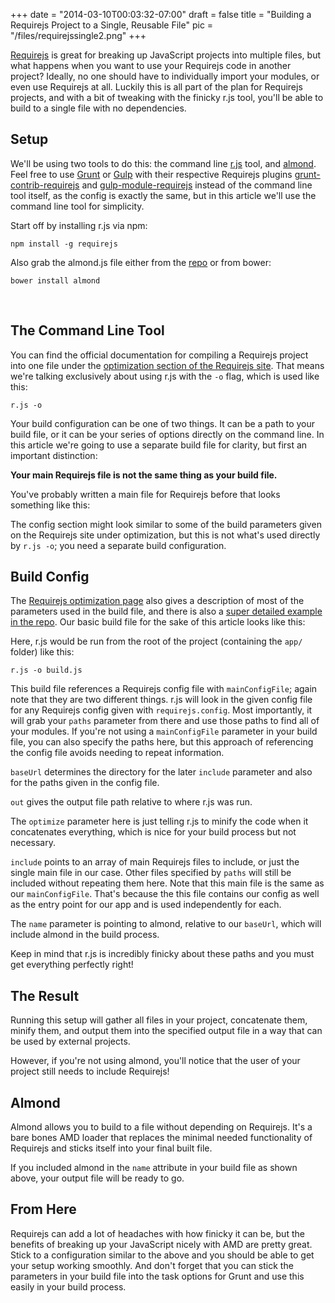 
+++
date = "2014-03-10T00:03:32-07:00"
draft = false
title = "Building a Requirejs Project to a Single, Reusable File"
pic = "/files/requirejssingle2.png"
+++

<p><a href="http://requirejs.org/">Requirejs</a> is great for breaking up JavaScript projects into multiple files, but what happens when you want to use your Requirejs code in another project?  Ideally, no one should have to individually import your modules, or even use Requirejs at all.  Luckily this is all part of the plan for Requirejs projects, and with a bit of tweaking with the finicky r.js tool, you'll be able to build to a single file with no dependencies.</p>

<h2 id="setup">Setup</h2>

<p>We'll be using two tools to do this: the command line <a href="https://github.com/jrburke/r.js">r.js</a> tool, and <a href="https://github.com/jrburke/almond">almond</a>.  Feel free to use <a href="http://gruntjs.com/">Grunt</a> or <a href="http://gulpjs.com/">Gulp</a> with their respective Requirejs plugins <a href="https://github.com/gruntjs/grunt-contrib-requirejs">grunt-contrib-requirejs</a> and <a href="https://github.com/weisuke/gulp-module-requirejs">gulp-module-requirejs</a> instead of the command line tool itself, as the config is exactly the same, but in this article we'll use the command line tool for simplicity.</p>

<p>Start off by installing r.js via npm:</p>

<pre><code>npm install -g requirejs
</code></pre>

<p>Also grab the almond.js file either from the <a href="https://github.com/jrburke/almond">repo</a> or from bower:</p>

<pre><code>bower install almond
</code></pre>

<p><br></p>

<h2 id="thecommandlinetool">The Command Line Tool</h2>

<p>You can find the official documentation for compiling a Requirejs project into one file under the <a href="http://requirejs.org/docs/optimization.html">optimization section of the Requirejs site</a>.  That means we're talking exclusively about using r.js with the <code>-o</code> flag, which is used like this:</p>

<pre><code>r.js -o <build configuration>
</code></pre>

<p>Your build configuration can be one of two things.  It can be a path to your build file, or it can be your series of options directly on the command line.  In this article we're going to use a separate build file for clarity, but first an important distinction:</p>

<p><strong>Your main Requirejs file is not the same thing as your build file.</strong></p>

<p>You've probably written a main file for Requirejs before that looks something like this:</p>

<script src="https://gist.github.com/justinmc/9460674.js"></script>

<p>The config section might look similar to some of the build parameters given on the Requirejs site under optimization, but this is not what's used directly by <code>r.js -o</code>; you need a separate build configuration.</p>

<h2 id="buildconfig">Build Config</h2>

<p>The <a href="http://requirejs.org/docs/optimization.html">Requirejs optimization page</a> also gives a description of most of the parameters used in the build file, and there is also a <a href="https://github.com/jrburke/r.js/blob/master/build/example.build.js">super detailed example in the repo</a>.  Our basic build file for the sake of this article looks like this:</p>

<script src="https://gist.github.com/justinmc/9460650.js"></script>

<p>Here, r.js would be run from the root of the project (containing the <code>app/</code> folder) like this:</p>

<pre><code>r.js -o build.js
</code></pre>

<p>This build file references a Requirejs config file with <code>mainConfigFile</code>; again note that they are two different things.  r.js will look in the given config file for any Requirejs config given with <code>requirejs.config</code>.  Most importantly, it will grab your <code>paths</code> parameter from there and use those paths to find all of your modules.  If you're not using a <code>mainConfigFile</code> parameter in your build file, you can also specify the paths here, but this approach of referencing the config file avoids needing to repeat information.</p>

<p><code>baseUrl</code> determines the directory for the later <code>include</code> parameter and also for the paths given in the config file.</p>

<p><code>out</code> gives the output file path relative to where r.js was run.</p>

<p>The <code>optimize</code> parameter here is just telling r.js to minify the code when it concatenates everything, which is nice for your build process but not necessary.</p>

<p><code>include</code> points to an array of main Requirejs files to include, or just the single main file in our case.  Other files specified by <code>paths</code> will still be included without repeating them here.  Note that this main file is the same as our <code>mainConfigFile</code>.  That's because the this file contains our config as well as the entry point for our app and is used independently for each.</p>

<p>The <code>name</code> parameter is pointing to almond, relative to our <code>baseUrl</code>, which will include almond in the build process.</p>

<p>Keep in mind that r.js is incredibly finicky about these paths and you must get everything perfectly right!</p>

<h2 id="theresult">The Result</h2>

<p>Running this setup will gather all files in your project, concatenate them, minify them, and output them into the specified output file in a way that can be used by external projects.</p>

<p>However, if you're not using almond, you'll notice that the user of your project still needs to include Requirejs!</p>

<h2 id="almond">Almond</h2>

<p>Almond allows you to build to a file without depending on Requirejs.  It's a bare bones AMD loader that replaces the minimal needed functionality of Requirejs and sticks itself into your final built file.</p>

<p>If you included almond in the <code>name</code> attribute in your build file as shown above, your output file will be ready to go.</p>

<h2 id="fromhere">From Here</h2>

<p>Requirejs can add a lot of headaches with how finicky it can be, but the benefits of breaking up your JavaScript nicely with AMD are pretty great.  Stick to a configuration similar to the above and you should be able to get your setup working smoothly.  And don't forget that you can stick the parameters in your build file into the task options for Grunt and use this easily in your build process.</p>